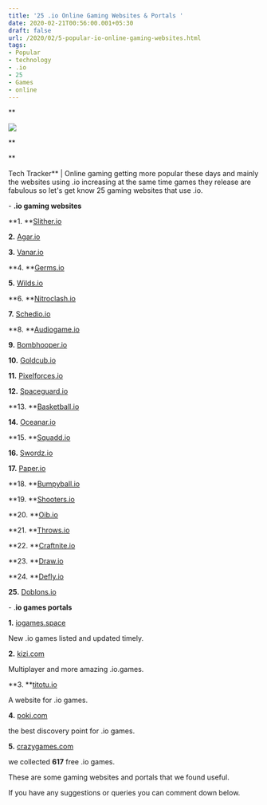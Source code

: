 ```yaml
---
title: '25 .io Online Gaming Websites & Portals '
date: 2020-02-21T00:56:00.001+05:30
draft: false
url: /2020/02/5-popular-io-online-gaming-websites.html
tags: 
- Popular
- technology
- .io
- 25
- Games
- online
---
```


**  

[![](https://lh3.googleusercontent.com/-DiT2a0SXN4o/Xk7daBZAWeI/AAAAAAAABKQ/pwnJd_UYQK0-Dn9Ag5Llxp4XGroAt4D9ACLcBGAsYHQ/s1600/IMG_20200221_005206_243.jpg)](https://lh3.googleusercontent.com/-DiT2a0SXN4o/Xk7daBZAWeI/AAAAAAAABKQ/pwnJd_UYQK0-Dn9Ag5Llxp4XGroAt4D9ACLcBGAsYHQ/s1600/IMG_20200221_005206_243.jpg)

**

**

Tech Tracker** | Online gaming getting more popular these days and mainly the websites using .io increasing at the same time games they release are fabulous so let's get know 25 gaming websites that use .io.

  

\- **.io gaming websites**  

  

**1. **[Slither.io](https://www.Slither.io)

  

**2.** [Agar.io](https://www.Agar.io)

  

**3.** [Vanar.io](https://Vanar.io)

  

**4. **[Germs.io](https://www.Germs.io)

  

**5.** [Wilds.io](https://www.Wilds.io)

  

**6. **[Nitroclash.io](www.Nitroclash.io)

  

**7.** [Schedio.io](www.Schedio.io)

  

**8. **[Audiogame.io](www.Audiogame.io)

  

**9.** [Bombhooper.io](www.Bombhooper.io)

  

**10.** [Goldcub.io](www.Goldcub.io)

  

**11.** [Pixelforces.io](www.Pixelforces.io)

  

**12.** [Spaceguard.io](Spaceguard.io)

  

**13. **[Basketball.io](www.Basketball.io)

  

**14.** [Oceanar.io](https://www.Oceanar.io)

  

**15. **[Squadd.io](https://Squadd.io)

  

**16.** [Swordz.io](https://Swordz.io)

  

**17.** [Paper.io](https://Paper.io)

  

**18. **[Bumpyball.io](https://Bumpyball.io)

  

**19. **[Shooters.io](https://Shooters.io)

  

**20. **[Oib.io](https://Oib.io)

  

**21. **[Throws.io](https://Throws.io)

  

**22. **[Craftnite.io](https://Craftnite.io)

  

**23. **[Draw.io](https://Draw.io)

  

**24. **[Defly.io](https://Defly.io)

  

**25.** [Doblons.io](https://Doblons.io)

  

\- .**io games portals**

  

**1.** [iogames.space](https://iogames.space)

  

New .io games listed and updated timely.

  

**2.** [kizi.com](https://kizi.com)

  

Multiplayer and more amazing .io.games.

  

**3. **[titotu.io](https://titotu.io)

  

A website for .io games.

  

**4.** [poki.com](https://poki.com)

  

the best discovery point for .io games.

  

**5.** [crazygames.com](https://crazygames.com)

  

we collected **617** free .io games.

  

These are some gaming websites and portals that we found useful.

  

If you have any suggestions or queries you can comment down below.